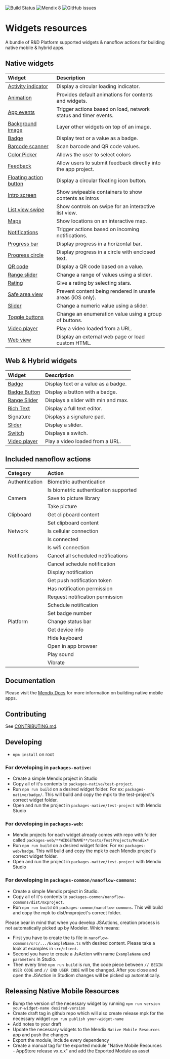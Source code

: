 ![Build Status](https://travis-ci.org/mendix/widgets-resources.svg?branch=master)
![Mendix 8](https://img.shields.io/badge/mendix-8.0.0-brightgreen.svg)
![GitHub issues](https://img.shields.io/github/issues/mendix/widgets-resources)

# Widgets resources

A bundle of R&D Platform supported widgets & nanoflow actions for building native mobile & hybrid apps.

## Native widgets

| Widget                     | Description                                                     |
| :------------------------- | :-------------------------------------------------------------- |
| [Activity indicator][]     | Display a circular loading indicator.                           |
| [Animation][]              | Provides default animations for contents and widgets.           |
| [App events][]             | Trigger actions based on load, network status and timer events. |
| [Background image][]       | Layer other widgets on top of an image.                         |
| [Badge][]                  | Display text or a value as a badge.                             |
| [Barcode scanner][]        | Scan barcode and QR code values.                                |
| [Color Picker][]           | Allows the user to select colors                                |
| [Feedback][]               | Allow users to submit feedback directly into the app project.   |
| [Floating action button][] | Display a circular floating icon button.                        |
| [Intro screen][]           | Show swipeable containers to show contents as intros            |
| [List view swipe][]        | Show controls on swipe for an interactive list view.            |
| [Maps][]                   | Show locations on an interactive map.                           |
| [Notifications][]          | Trigger actions based on incoming notifications.                |
| [Progress bar][]           | Display progress in a horizontal bar.                           |
| [Progress circle][]        | Display progress in a circle with enclosed text.                |
| [QR code][]                | Display a QR code based on a value.                             |
| [Range slider][]           | Change a range of values using a slider.                        |
| [Rating][]                 | Give a rating by selecting stars.                               |
| [Safe area view][]         | Prevent content being rendered in unsafe areas (iOS only).      |
| [Slider][]                 | Change a numeric value using a slider.                          |
| [Toggle buttons][]         | Change an enumeration value using a group of buttons.           |
| [Video player][]           | Play a video loaded from a URL.                                 |
| [Web view][]               | Display an external web page or load custom HTML.               |

## Web & Hybrid widgets

| Widget                                                                                            | Description                         |
| :------------------------------------------------------------------------------------------------ | :---------------------------------- |
| [Badge](https://github.com/mendix/widgets-resources/blob/master/packages-web/badge)               | Display text or a value as a badge. |
| [Badge Button](https://github.com/mendix/widgets-resources/blob/master/packages-web/badge-button) | Display a button with a badge.      |
| [Range Slider](https://github.com/mendix/widgets-resources/blob/master/packages-web/range-slider) | Displays a slider with min and max. |
| [Rich Text](https://github.com/mendix/widgets-resources/blob/master/packages-web/rich-text)       | Display a full text editor.         |
| [Signature](https://github.com/mendix/widgets-resources/blob/master/packages-web/signature)       | Displays a signature pad.           |
| [Slider](https://github.com/mendix/widgets-resources/blob/master/packages-web/slider)             | Display a slider.                   |
| [Switch](https://github.com/mendix/widgets-resources/blob/master/packages-web/switch)             | Displays a switch.                  |
| [Video player](https://github.com/mendix/widgets-resources/blob/master/packages-web/video-player) | Play a video loaded from a URL.     |

[activity indicator]: https://github.com/mendix/widgets-resources/blob/master/packages-native/activity-indicator
[app events]: https://github.com/mendix/widgets-resources/blob/master/packages-native/app-events
[background image]: https://github.com/mendix/widgets-resources/blob/master/packages-native/background-image
[badge]: https://github.com/mendix/widgets-resources/blob/master/packages-native/badge
[barcode scanner]: https://github.com/mendix/widgets-resources/blob/master/packages-native/barcode-scanner
[color picker]: https://github.com/mendix/widgets-resources/blob/master/packages-native/color-picker
[feedback]: https://github.com/mendix/widgets-resources/blob/master/packages-native/feedback
[floating action button]: https://github.com/mendix/widgets-resources/blob/master/packages-native/floating-action-button
[maps]: https://github.com/mendix/widgets-resources/blob/master/packages-native/maps
[notifications]: https://github.com/mendix/widgets-resources/blob/master/packages-native/notifications
[progress bar]: https://github.com/mendix/widgets-resources/blob/master/packages-native/progress-bar
[progress circle]: https://github.com/mendix/widgets-resources/blob/master/packages-native/progress-circle
[qr code]: https://github.com/mendix/widgets-resources/blob/master/packages-native/qr-code
[range slider]: https://github.com/mendix/widgets-resources/blob/master/packages-native/range-slider
[rating]: https://github.com/mendix/widgets-resources/blob/master/packages-native/rating
[slider]: https://github.com/mendix/widgets-resources/blob/master/packages-native/slider
[toggle buttons]: https://github.com/mendix/widgets-resources/blob/master/packages-native/toggle-buttons
[video player]: https://github.com/mendix/widgets-resources/blob/master/packages-native/video-player
[web view]: https://github.com/mendix/widgets-resources/blob/master/packages-native/web-view
[animation]: https://github.com/mendix/widgets-resources/blob/master/packages-native/animation
[list view swipe]: https://github.com/mendix/widgets-resources/blob/master/packages-native/listview-swipe
[intro screen]: https://github.com/mendix/widgets-resources/blob/master/packages-native/intro-screen
[safe area view]: https://github.com/mendix/widgets-resources/blob/master/packages-native/safe-area-view

## Included nanoflow actions

| Category       | Action                                |
| :------------- | :------------------------------------ |
| Authentication | Biometric authentication              |
|                | Is biometric authentication supported |
| Camera         | Save to picture library               |
|                | Take picture                          |
| Clipboard      | Get clipboard content                 |
|                | Set clipboard content                 |
| Network        | Is cellular connection                |
|                | Is connected                          |
|                | Is wifi connection                    |
| Notifications  | Cancel all scheduled notifications    |
|                | Cancel schedule notification          |
|                | Display notification                  |
|                | Get push notification token           |
|                | Has notification permission           |
|                | Request notification permission       |
|                | Schedule notification                 |
|                | Set badge number                      |
| Platform       | Change status bar                     |
|                | Get device info                       |
|                | Hide keyboard                         |
|                | Open in app browser                   |
|                | Play sound                            |
|                | Vibrate                               |

## Documentation

Please visit the [Mendix Docs](https://docs.mendix.com/refguide/native-mobile) for more information on building native
mobile apps.

## Contributing

See [CONTRIBUTING.md](https://github.com/mendix/widgets-resources/blob/master/CONTRIBUTING.md).

## Developing

-   `npm install` on root

### For developing in `packages-native`:

-   Create a simple Mendix project in Studio
-   Copy all of it's contents to `packages-native/test-project`.
-   Run `npm run build` on a desired widget folder. For ex: `packages-native/badge/`. This will build and copy the mpk
    to the test-project's correct widget folder.
-   Open and run the project in `packages-native/test-project` with Mendix Studio

### For developing in `packages-web`:

-   Mendix projects for each widget already comes with repo with folder called
    `packages-web/**WIDGETNAME**/tests/TestProjects/Mendix*`
-   Run `npm run build` on a desired widget folder. For ex: `packages-web/badge`. This will build and copy the mpk to
    each Mendix project's correct widget folder.
-   Open and run the project in `packages-native/test-project` with Mendix Studio

### For developing in `packages-common/nanoflow-commons`:

-   Create a simple Mendix project in Studio.
-   Copy all of it's contents to `packages-common/nanoflow-commons/dist/mxproject`.
-   Run `npm run build` on `packages-common/nanoflow-commons`. This will build and copy the mpk to dist/mxproject's
    correct folder.

Please bear in mind that when you develop JSActions, creation process is not automatically picked up by Modeler. Which
means:

-   First you have to create the ts file in `nanoflow-commons/src/.../ExampleName.ts` with desired content. Please take
    a look at examples in `src/client`.
-   Second you have to create a JsAction with name `ExampleName` and `parameters` in Studio.
-   Then every time `npm run build` is run, the code piece between `// BEGIN USER CODE` and `// END USER CODE` will be
    changed. After you close and open the JSAction in Studiom changes will be picked up automatically.

## Releasing Native Mobile Resources

-   Bump the version of the necessary widget by running `npm run version your-widget-name desired-version`
-   Create draft tag in github repo which will also create release mpk for the necessary widget `npm run publish your-widget-name`
-   Add notes to your draft
-   Update the necessary widgets to the Mendix `Native Mobile Resources` app and push the changes
-   Export the module, include every dependency
-   Create a manual tag for the exported module "Native Mobile Resources - AppStore release vx.x.x" and add the Exported Module as asset

